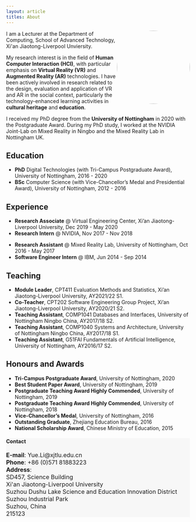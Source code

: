 ```yaml
---
layout: article
titles: About
---
```



<a href="https://www.xjtlu.edu.cn/en/departments/academic-departments/computer-science-and-software-engineering/staff/yue-li"><img src="https://www.xjtlu.edu.cn/en/assets/image-cache/upload/8PWcWXwozR9kbffOuAYO.5217ba1e.jpg" height="auto" width="200" style="border-radius:50%; float: right"></a>

I am a Lecturer at the Department of Computing, School of Advanced Technology, Xi'an Jiaotong-Liverpool Unviersity. 

My research interest is in the field of **Human Computer Interaction (HCI)**, with particular emphasis on **Virtual Reality (VR)** and **Augmented Reality (AR)** technologies. I have been actively involved in research related to the design, evaluation and application of VR and AR in the social context, particularly the technology-enhanced learning activities in **cultural heritage** and **education**. 

I received my PhD degree from the **University of Nottingham** in 2020 with the Postgraduate Award. During my PhD study, I worked at the NVIDIA Joint-Lab on Mixed Reality in Ningbo and the Mixed Reality Lab in Nottingham UK.

## Education
- **PhD** Digital Technologies (with Tri-Campus Postgraduate Award), University of Nottingham, 2016 - 2020
- **BSc** Computer Science (with Vice-Chancellor’s Medal and Presidential Award), University of Nottingham, 2012 - 2016

## Experience
- **Research Associate** @ Virtual Engineering Center, Xi’an Jiaotong-Liverpool University, Dec 2019 - May 2020
- **Research Intern** @ NVIDIA, Nov 2017 - Nov 2018
<!-- - **Teaching Assistant** @ School of Computer Science, University of Nottingham, Feb 2017 - May 2018 -->
- **Research Assistant** @ Mixed Reality Lab, University of Nottingham, Oct 2016 - May 2017
- **Software Engineer Intern** @ IBM, Jun 2014 - Sep 2014

## Teaching
<!-- - **Module Leader**, CPT208 Human-Centric Computing, Xi’an Jiaotong-Liverpool University, AY2021/22 S2.-->
- **Module Leader**, CPT411 Evaluation Methods and Statistics, Xi’an Jiaotong-Liverpool University, AY2021/22 S1. 
- **Co-Teacher**, CPT202 Software Engineering Group Project, Xi’an Jiaotong-Liverpool University, AY2020/21 S2.
- **Teaching Assistant**, COMP1041 Databases and Interfaces, University of Nottingham Ningbo China, AY2017/18 S2.
- **Teaching Assistant**, COMP1040 Systems and Architecture, University of Nottingham Ningbo China, AY2017/18 S1.
- **Teaching Assistant**, G51FAI Fundamentals of Artificial Intelligence, University of Nottingham, AY2016/17 S2.


## Honours and Awards
- **Tri-Campus Postgraduate Award**, University of Nottingham, 2020
- **Best Student Paper Award**, University of Nottingham, 2019
- **Postgraduate Teaching Award Highly Commended**, University of Nottingham, 2019
- **Postgraduate Teaching Award Highly Commended**, University of Nottingham, 2018
- **Vice-Chancellor’s Medal**, University of Nottingham, 2016
- **Outstanding Graduate**, Zhejiang Education Bureau, 2016
- **National Scholarship Award**, Chinese Ministry of Education, 2015


<div class="hero" style="background-color:#f7f7f7; ">
  <div class="hero__content">
    <h4>Contact</h4>
    <p style="font-size: medium;"><b>E-mail</b>: Yue.Li@xjtlu.edu.cn<br>
      <b>Phone</b>: +86 (0)571 81883223<br>
      <b>Address</b>:<br>
      SD457, Science Building<br>
      Xi'an Jiaotong-Liverpool University<br>
      Suzhou Dushu Lake Science and Education Innovation District<br>
      Suzhou Industrial Park<br>
      Suzhou, China<br>
      215123
    </p>
  </div>
</div>
